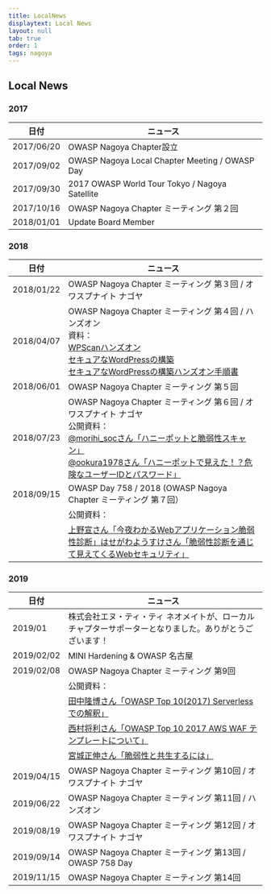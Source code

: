 ```yaml
---
title: LocalNews
displaytext: Local News
layout: null
tab: true
order: 1
tags: nagoya
---
```


## Local News

### 2017

| 日付 | ニュース |
| --- | --- |
| 2017/06/20 | OWASP Nagoya Chapter設立 |
| 2017/09/02 | OWASP Nagoya Local Chapter Meeting / OWASP Day |
| 2017/09/30 | 2017 OWASP World Tour Tokyo / Nagoya Satellite |
| 2017/10/16 | OWASP Nagoya Chapter ミーティング 第２回 |
| 2018/01/01 | Update Board Member |

### 2018

| 日付 | ニュース |
| --- | --- |
| 2018/01/22 | OWASP Nagoya Chapter ミーティング 第３回 / オワスプナイト ナゴヤ |
| 2018/04/07 | OWASP Nagoya Chapter ミーティング 第４回 / ハンズオン <br> 資料：<br>[WPScanハンズオン](https://www.slideshare.net/owaspnagoya/wpscanwordpress) <br> [セキュアなWordPressの構築](https://www.slideshare.net/owaspnagoya/owasp-wordpress-wordpress) <br> [セキュアなWordPressの構築ハンズオン手順書](https://www.slideshare.net/owaspnagoya/owasp-wordpress-wordpress-95391444)|
| 2018/06/01 | OWASP Nagoya Chapter ミーティング 第５回 |
| 2018/07/23 | OWASP Nagoya Chapter ミーティング 第６回 / オワスプナイト ナゴヤ <br> 公開資料： <br> [@morihi_socさん「ハニーポットと脆弱性スキャン」](https://speakerdeck.com/morihi_soc/hanipotutotocui-ruo-xing-sukiyan) <br> [@ookura1978さん「ハニーポットで見えた！？危険なユーザーIDとパスワード」](https://speakerdeck.com/okura/owasupunaitonagoya-number-2-ltzi-liao) |
| 2018/09/15 | OWASP Day 758 / 2018 (OWASP Nagoya Chapter ミーティング 第７回） |
| |公開資料： |
| | [上野宣さん「今夜わかるWebアプリケーション脆弱性診断」](https://www.slideshare.net/uenosen/web-owasp-day-758-2018-114646917)[はせがわようすけさん「脆弱性診断を通じて見えてくるWebセキュリティ」](https://speakerdeck.com/hasegawayosuke/cui-ruo-xing-zhen-duan-wotong-zitejian-etekuruwebsekiyuritei) |

### 2019

| 日付 | ニュース |
| --- | --- |
| 2019/01 | 株式会社エヌ・ティ・ティ ネオメイトが、ローカルチャプターサポーターとなりました。ありがとうございます！|
| 2019/02/02 | MINI Hardening & OWASP 名古屋 |
| 2019/02/08 | OWASP Nagoya Chapter ミーティング 第9回
| | 公開資料： |
| | [田中隆博さん「OWASP Top 10(2017) Serverlessでの解釈」](https://www.slideshare.net/TakahiroTanaka/owasp-top-10-serverless) |
| | [西村将利さん「OWASP Top 10 2017 AWS WAF テンプレートについて」](https://www.slideshare.net/owaspnagoya/owasp-top10-2017-aws-waf-20190208) |
| | [宮城正伸さん「脆弱性と共生するには」](https://www.slideshare.net/owaspnagoya/20190208vulnstudy)|
| 2019/04/15 | OWASP Nagoya Chapter ミーティング 第10回 / オワスプナイト ナゴヤ |
| 2019/06/22 | OWASP Nagoya Chapter ミーティング 第11回 / ハンズオン |
| 2019/08/19 | OWASP Nagoya Chapter ミーティング 第12回 / オワスプナイト ナゴヤ |
| 2019/09/14 | OWASP Nagoya Chapter ミーティング 第13回 / OWASP 758 Day |
| 2019/11/15 | OWASP Nagoya Chapter ミーティング 第14回 |


